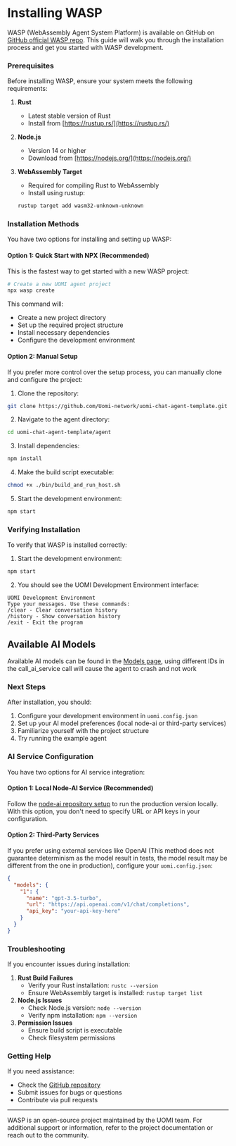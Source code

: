 # Installing WASP

WASP (WebAssembly Agent System Platform) is available on GitHub on [GitHub official WASP repo](https://github.com/Uomi-network/WASP). This guide will walk you through the installation process and get you started with WASP development.

### Prerequisites

Before installing WASP, ensure your system meets the following requirements:

1. **Rust**
   * Latest stable version of Rust
   * Install from [https://rustup.rs/](https://rustup.rs/)
2. **Node.js**
   * Version 14 or higher
   * Download from [https://nodejs.org/](https://nodejs.org/)
3.  **WebAssembly Target**

    * Required for compiling Rust to WebAssembly
    * Install using rustup:

    ```bash
    rustup target add wasm32-unknown-unknown
    ```

### Installation Methods

You have two options for installing and setting up WASP:

#### Option 1: Quick Start with NPX (Recommended)

This is the fastest way to get started with a new WASP project:

```bash
# Create a new UOMI agent project
npx wasp create
```

This command will:

* Create a new project directory
* Set up the required project structure
* Install necessary dependencies
* Configure the development environment

#### Option 2: Manual Setup

If you prefer more control over the setup process, you can manually clone and configure the project:

1. Clone the repository:

```bash
git clone https://github.com/Uomi-network/uomi-chat-agent-template.git
```

2. Navigate to the agent directory:

```bash
cd uomi-chat-agent-template/agent
```

3. Install dependencies:

```bash
npm install
```

4. Make the build script executable:

```bash
chmod +x ./bin/build_and_run_host.sh
```

5. Start the development environment:

```bash
npm start
```

### Verifying Installation

To verify that WASP is installed correctly:

1. Start the development environment:

```bash
npm start
```

2. You should see the UOMI Development Environment interface:

```
UOMI Development Environment
Type your messages. Use these commands:
/clear - Clear conversation history
/history - Show conversation history
/exit - Exit the program
```

## Available AI Models

Available AI models can be found in the [Models page](available-ai-models.md), using different IDs in the call\_ai\_service call will cause the agent to crash and not work

### Next Steps

After installation, you should:

1. Configure your development environment in `uomi.config.json`
2. Set up your AI model preferences (local node-ai or third-party services)
3. Familiarize yourself with the project structure
4. Try running the example agent

### AI Service Configuration

You have two options for AI service integration:

#### Option 1: Local Node-AI Service (Recommended)

Follow the [node-ai repository setup](https://github.com/Uomi-network/uomi-node-ai) to run the production version locally. With this option, you don't need to specify URL or API keys in your configuration.

#### Option 2: Third-Party Services

If you prefer using external services like OpenAI (This method does not guarantee determinism as the model result in tests, the model result may be different from the one in production), configure your `uomi.config.json`:

```json
{
  "models": {
    "1": {
      "name": "gpt-3.5-turbo",
      "url": "https://api.openai.com/v1/chat/completions",
      "api_key": "your-api-key-here"
    }
  }
}
```

### Troubleshooting

If you encounter issues during installation:

1. **Rust Build Failures**
   * Verify your Rust installation: `rustc --version`
   * Ensure WebAssembly target is installed: `rustup target list`
2. **Node.js Issues**
   * Check Node.js version: `node --version`
   * Verify npm installation: `npm --version`
3. **Permission Issues**
   * Ensure build script is executable
   * Check filesystem permissions

### Getting Help

If you need assistance:

* Check the [GitHub repository](https://github.com/Uomi-network/WASP)
* Submit issues for bugs or questions
* Contribute via pull requests

***

WASP is an open-source project maintained by the UOMI team. For additional support or information, refer to the project documentation or reach out to the community.

